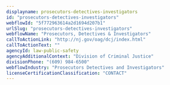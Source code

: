 ```yaml
---
displayname: prosecutors-detectives-investigators
id: "prosecutors-detectives-investigators"
webflowId: "5f772963614a2d1694d207b1"
urlSlug: "prosecutors-detectives-investigators"
webflowName: "Prosecutors, Detectives & Investigators"
callToActionLink: "http://nj.gov/oag/dcj/index.html"
callToActionText: ""
agencyId: law-public-safety
agencyAdditionalContext: "Division of Criminal Justice"
divisionPhone: "(609) 984-6500"
webflowIndustry: "Prosecutors Detectives and Investigators"
licenseCertificationClassification: "CONTACT"
---
```

